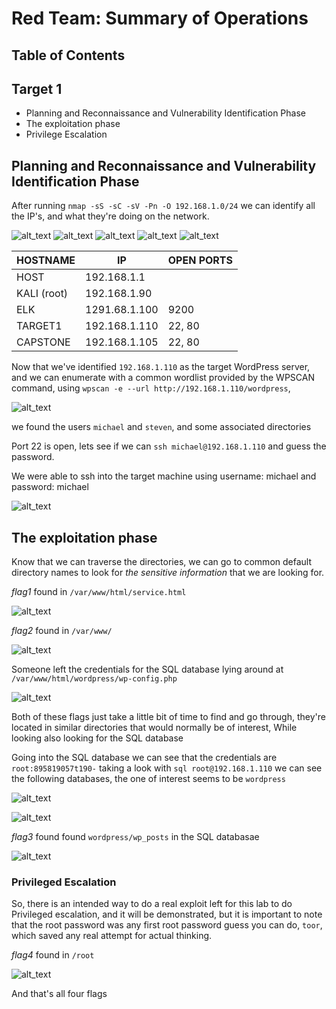 # Red Team: Summary of Operations
## Table of Contents
## **Target 1**
  - Planning and Reconnaissance and Vulnerability Identification Phase
  - The exploitation phase
  - Privilege Escalation

## Planning and Reconnaissance and Vulnerability Identification Phase

After running `nmap -sS -sC -sV -Pn -O 192.168.1.0/24` we can identify all the IP's, and what they're doing on the network.

![alt_text](pictures/nmapscan1.PNG)
![alt_text](pictures/nmapscan2.PNG)
![alt_text](pictures/nmapscan3.PNG)
![alt_text](pictures/nmapscan4.PNG)
![alt_text](pictures/nmapscan5.PNG)

| HOSTNAME       |     IP        | OPEN PORTS |
|----------------|---------------|------------|
| HOST           | 192.168.1.1   |            |
| KALI (root)    | 192.168.1.90  |            |
| ELK            | 1291.68.1.100 |   9200     |
| TARGET1        | 192.168.1.110 |  22, 80    |
| CAPSTONE       | 192.168.1.105 |  22, 80    |

Now that we've identified `192.168.1.110` as the target WordPress server, and we can enumerate with a common wordlist provided by the WPSCAN command, using `wpscan -e --url http://192.168.1.110/wordpress`,

![alt_text](pictures/wpscan.PNG)

we found the users `michael` and `steven`, and some associated directories

Port 22 is open, lets see if we can `ssh michael@192.168.1.110` and guess the password.

We were able to ssh into the target machine using username: michael and password: michael

![alt_text](pictures/ssh.PNG)

## The exploitation phase
Know that we can traverse the directories, we can go to common default directory names to look for *the sensitive information* that we are looking for.

*flag1*
found in `/var/www/html/service.html`

![alt_text](pictures/flag1.PNG)

*flag2*
found in `/var/www/`

![alt_text](pictures/flag2.PNG)

Someone left the credentials for the SQL database lying around at `/var/www/html/wordpress/wp-config.php`

![alt_text](pictures/sqldb.PNG)

Both of these flags just take a little bit of time to find and go through, they're located in similar directories that would normally be of interest, While looking also looking for the SQL database

Going into the SQL database we can see that the credentials are `root:895819057t190-` taking a look with `sql root@192.168.1.110` we can see the following databases, the one of interest seems to be `wordpress`

![alt_text](pictures/sqldb1.PNG)

![alt_text](pictures/sqldb2.PNG)

*flag3* found found `wordpress/wp_posts` in the SQL databasae

![alt_text](pictures/flag3.PNG)

### Privileged Escalation

So, there is an intended way to do a real exploit left for this lab to do Privileged escalation, and it will be demonstrated, but it is important to note that the root password was any first root password guess you can do, `toor`, which saved any real attempt for actual thinking.

*flag4*
found in `/root`

![alt_text](pictures/flag4.PNG)

And that's all four flags
